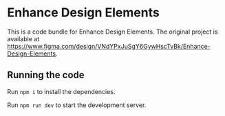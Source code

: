 
  # Enhance Design Elements

  This is a code bundle for Enhance Design Elements. The original project is available at https://www.figma.com/design/VNdYPxJuSgY6GywHscTvBk/Enhance-Design-Elements.

  ## Running the code

  Run `npm i` to install the dependencies.

  Run `npm run dev` to start the development server.
  